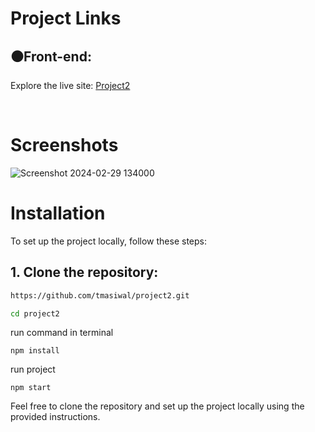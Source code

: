 

# Project Links

## ⚫Front-end:

Explore the live site: [Project2](https://ukodashboardproject2.netlify.app/)



<br>


# Screenshots
![Screenshot 2024-02-29 134000](https://github.com/tmasiwal/project2/assets/123891999/42b900d9-6e31-48a4-bcac-5fbfb072a5a4)




# Installation
To set up the project locally, follow these steps:


## 1. Clone the repository:

```bash
https://github.com/tmasiwal/project2.git
```

```bash
cd project2
```

run command in terminal
```
npm install
```

run project
```
npm start
```






Feel free to clone the repository and set up the project locally using the provided instructions.
